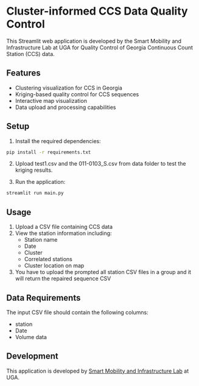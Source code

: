 # Cluster-informed CCS Data Quality Control

This Streamlit web application is developed by the Smart Mobility and Infrastructure Lab at UGA for Quality Control of Georgia Continuous Count Station (CCS) data.

## Features

- Clustering visualization for CCS in Georgia
- Kriging-based quality control for CCS sequences
- Interactive map visualization
- Data upload and processing capabilities

## Setup

1. Install the required dependencies:
```bash
pip install -r requirements.txt
```

2. Upload test1.csv and the 011-0103_S.csv from data folder to test the kriging results. 
   
   

3. Run the application:
```bash
streamlit run main.py
```

## Usage

1. Upload a CSV file containing CCS data
2. View the station information including:
   - Station name
   - Date
   - Cluster
   - Correlated stations
   - Cluster location on map
3. You have to upload the prompted all station CSV files in a group and it will return the repaired sequence CSV

## Data Requirements

The input CSV file should contain the following columns:
- station
- Date
- Volume data

## Development

This application is developed by [Smart Mobility and Infrastructure Lab](http://smil.engr.uga.edu/) at UGA. 
